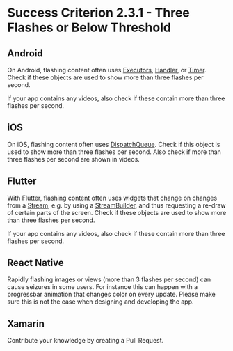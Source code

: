 # Success Criterion 2.3.1 - Three Flashes or Below Threshold

## Android

On Android, flashing content often uses [Executors](https://developer.android.com/reference/java/util/concurrent/Executors), [Handler](https://developer.android.com/reference/android/os/Handler), or [Timer](https://developer.android.com/reference/java/util/Timer). Check if these objects are used to show more than three flashes per second.

If your app contains any videos, also check if these contain more than three flashes per second.

## iOS

On iOS, flashing content often uses [DispatchQueue](https://developer.apple.com/documentation/dispatch/dispatchqueue). Check if this object is used to show more than three flashes per second. Also check if more than three flashes per second are shown in videos.

## Flutter

With Flutter, flashing content often uses widgets that change on changes from a [Stream](https://api.flutter.dev/flutter/dart-async/Stream-class.html), e.g. by using a [StreamBuilder](https://api.flutter.dev/flutter/widgets/StreamBuilder-class.html), and thus requesting a re-draw of certain parts of the screen. Check if these objects are used to show more than three flashes per second.

If your app contains any videos, also check if these contain more than three flashes per second.

## React Native

Rapidly flashing images or views (more than 3 flashes per second) can cause seizures in some users. For instance this can happen with a progressbar animation that changes color on every update. Please make sure this is not the case when designing and developing the app.

## Xamarin

Contribute your knowledge by creating a Pull Request.
